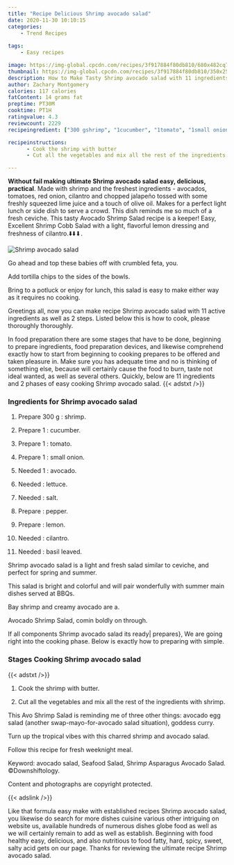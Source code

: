 ```yaml
---
title: "Recipe Delicious Shrimp avocado salad"
date: 2020-11-30 10:10:15
categories:
    - Trend Recipes
    
tags:
    - Easy recipes

image: https://img-global.cpcdn.com/recipes/3f917884f80db810/680x482cq70/shrimp-avocado-salad-recipe-main-photo.jpg
thumbnail: https://img-global.cpcdn.com/recipes/3f917884f80db810/350x250cq70/shrimp-avocado-salad-recipe-main-photo.jpg
description: How to Make Tasty Shrimp avocado salad with 11 ingredients and 2 stages of easy cooking.
author: Zachary Montgomery
calories: 117 calories
fatContent: 14 grams fat
preptime: PT30M
cooktime: PT1H
ratingvalue: 4.3
reviewcount: 2229
recipeingredient: ["300 gshrimp", "1cucumber", "1tomato", "1small onion", "1avocado", "lettuce", "salt", "pepper", "lemon", "cilantro", "basil leaved"]

recipeinstructions: 
      - Cook the shrimp with butter 
      - Cut all the vegetables and mix all the rest of the ingredients with shrimp

---
```




**Without fail making ultimate Shrimp avocado salad easy, delicious, practical**. Made with shrimp and the freshest ingredients - avocados, tomatoes, red onion, cilantro and chopped jalapeño tossed with some freshly squeezed lime juice and a touch of olive oil. Makes for a perfect light lunch or side dish to serve a crowd. This dish reminds me so much of a fresh ceviche. This tasty Avocado Shrimp Salad recipe is a keeper! Easy, Excellent Shrimp Cobb Salad with a light, flavorful lemon dressing and freshness of cilantro.⬇️⬇️⬇.


![Shrimp avocado salad](https://img-global.cpcdn.com/recipes/3f917884f80db810/680x482cq70/shrimp-avocado-salad-recipe-main-photo.jpg "Shrimp avocado salad")



Go ahead and top these babies off with crumbled feta, you.

Add tortilla chips to the sides of the bowls.

Bring to a potluck or enjoy for lunch, this salad is easy to make either way as it requires no cooking.


Greetings all, now you can make recipe Shrimp avocado salad with 11 active ingredients as well as 2 steps. Listed below this is how to cook, please thoroughly thoroughly.

In food preparation there are some stages that have to be done, beginning to prepare ingredients, food preparation devices, and likewise comprehend exactly how to start from beginning to cooking prepares to be offered and taken pleasure in. Make sure you has adequate time and no is thinking of something else, because will certainly cause the food to burn, taste not ideal wanted, as well as several others. Quickly, below are 11 ingredients and 2 phases of easy cooking Shrimp avocado salad.
{{< adstxt />}}

### Ingredients for Shrimp avocado salad


1. Prepare 300 g : shrimp.

1. Prepare 1 : cucumber.

1. Prepare 1 : tomato.

1. Prepare 1 : small onion.

1. Needed 1 : avocado.

1. Needed  : lettuce.

1. Needed  : salt.

1. Prepare  : pepper.

1. Prepare  : lemon.

1. Needed  : cilantro.

1. Needed  : basil leaved.


Shrimp avocado salad is a light and fresh salad similar to ceviche, and perfect for spring and summer.

This salad is bright and colorful and will pair wonderfully with summer main dishes served at BBQs.

Bay shrimp and creamy avocado are a.

Avocado Shrimp Salad, comin boldly on through.


If all components Shrimp avocado salad its ready| prepares}, We are going right into the cooking phase. Below is exactly how to preparing with simple.

### Stages Cooking Shrimp avocado salad

{{< adstxt />}}


1. Cook the shrimp with butter.



1. Cut all the vegetables and mix all the rest of the ingredients with shrimp.




This Avo Shrimp Salad is reminding me of three other things: avocado egg salad (another swap-mayo-for-avocado salad situation), goddess curry.

Turn up the tropical vibes with this charred shrimp and avocado salad.

Follow this recipe for fresh weeknight meal.

Keyword: avocado salad, Seafood Salad, Shrimp Asparagus Avocado Salad. ©Downshiftology.

Content and photographs are copyright protected.


{{< adslink />}}

Like that formula easy make with established recipes Shrimp avocado salad, you likewise do search for more dishes cuisine various other intriguing on website us, available hundreds of numerous dishes globe food as well as we will certainly remain to add as well as establish. Beginning with food healthy easy, delicious, and also nutritious to food fatty, hard, spicy, sweet, salty acid gets on our page. Thanks for reviewing the ultimate recipe Shrimp avocado salad.

